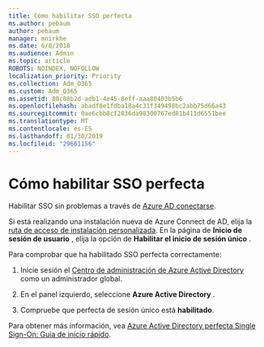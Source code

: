 ```yaml
---
title: Cómo habilitar SSO perfecta
ms.author: pebaum
author: pebaum
manager: mnirkhe
ms.date: 6/8/2018
ms.audience: Admin
ms.topic: article
ROBOTS: NOINDEX, NOFOLLOW
localization_priority: Priority
ms.collection: Adm_O365
ms.custom: Adm_O365
ms.assetid: 80c88b2d-adb1-4e45-8eff-aaa80403b5b6
ms.openlocfilehash: abadf8e1fdba18a4c31f349498bc2abb75d66a43
ms.sourcegitcommit: 0ae6cbb8cf2836da98300767ed81b411d6551bee
ms.translationtype: MT
ms.contentlocale: es-ES
ms.lasthandoff: 01/30/2019
ms.locfileid: "29661156"
---
```

# <a name="how-to-enable-seamless-sso"></a>Cómo habilitar SSO perfecta

Habilitar SSO sin problemas a través de [Azure AD conectarse](https://docs.microsoft.com/azure/active-directory/connect/active-directory-aadconnect).
  
Si está realizando una instalación nueva de Azure Connect de AD, elija la [ruta de acceso de instalación personalizada](https://docs.microsoft.com/azure/active-directory/connect/active-directory-aadconnect-get-started-custom). En la página de **Inicio de sesión de usuario** , elija la opción de **Habilitar el inicio de sesión único** . 
  
Para comprobar que ha habilitado SSO perfecta correctamente:
  
1. Inicie sesión el [Centro de administración de Azure Active Directory](https://aad.portal.azure.com) como un administrador global. 
    
2. En el panel izquierdo, seleccione **Azure Active Directory** . 
    
3. Compruebe que perfecta de sesión único está **habilitado**.
    
Para obtener más información, vea [Azure Active Directory perfecta Single Sign-On: Guía de inicio rápido](https://docs.microsoft.com/azure/active-directory/connect/active-directory-aadconnect-sso-quick-start).
  

